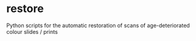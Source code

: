 # restore
Python scripts for the automatic restoration of scans of age-deteriorated colour slides / prints
